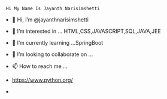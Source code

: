      Hi My Name Is Jayanth Narisimshetti 

- 👋 Hi, I’m @jayanthnarisimshetti
- 👀 I’m interested in ... HTML,CSS,JAVASCRIPT,SQL,JAVA,JEE
- 🌱 I’m currently learning ...SpringBoot
- 💞️ I’m looking to collaborate on ...
- 📫 How to reach me ...
- https://www.python.org/

- 

<!---
jayanthnarisimshetti/jayanthnarisimshetti is a ✨ special ✨ repository because its `README.md` (this file) appears on your GitHub profile.
You can click the Preview link to take a look at your changes.
--->
